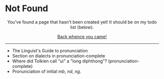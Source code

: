 # Not Found

<div style="text-align:center">
<p>You've found a page that hasn't been created yet! It should be on my todo list (below).</p>
<p><a href="javascript:history.back()">Back whence you came!</a></p>
</div>

---

- The Linguist's Guide to pronunciation
- Section on dialects in pronunciation-complete
- Where did Tolkien call "ui" a "long diphthong"? (pronunciation-complete)
- Pronunciation of initial _mb_, _nd_, _ng_.
